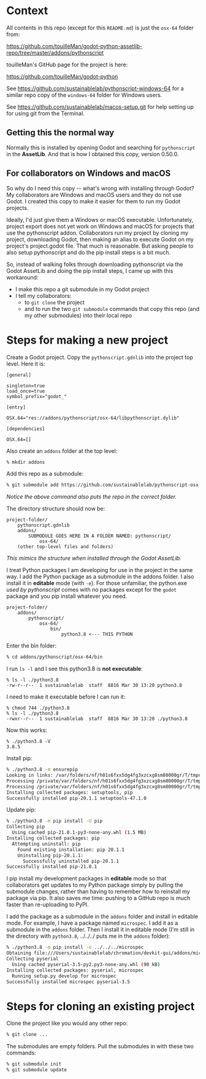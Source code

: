 # Context

All contents in this repo (except for this `README.md`) is just
the `osx-64` folder from:

https://github.com/touilleMan/godot-python-assetlib-repo/tree/master/addons/pythonscript

touilleMan's GitHub page for the project is here:

https://github.com/touilleMan/godot-python

See https://github.com/sustainablelab/pythonscript-windows-64 for
a similar repo copy of the `windows-64` folder for Windows users.

See https://github.com/sustainablelab/macos-setup.git for help
setting up for using git from the Terminal.

## Getting this the normal way

Normally this is installed by opening Godot and searching for
`pythonscript` in the **AssetLib**. And that is how I obtained
this copy, version 0.50.0.

## For collaborators on Windows and macOS

So why do I need this copy -- what's wrong with installing
through Godot? My collaborators are Windows and macOS users and
they do not use Godot. I created this copy to make it easier for
them to run my Godot projects.

Ideally, I'd just give them a Windows or macOS executable.
Unfortunately, project export does not yet work on Windows and
macOS for projects that use the pythonscript addon. Collaborators
run my project by cloning my project, downloading Godot, then
making an alias to execute Godot on my project's project.godot
file. That much is reasonable. But asking people to also setup
pythonscript and do the pip install steps is a bit much.

So, instead of walking folks through downloading pythonscript via
the Godot AssetLib and doing the pip install steps, I came up
with this workaround:

- I make this repo a git submodule in my Godot project
- I tell my collaborators:
    - to `git clone` the project
    - and to run the two `git submodule` commands that copy this
      repo (and my other submodules) into their local repo

# Steps for making a new project

Create a Godot project. Copy the `pythonscript.gdnlib` into the
project top level. Here it is:

```
[general]

singleton=true
load_once=true
symbol_prefix="godot_"

[entry]

OSX.64="res://addons/pythonscript/osx-64/libpythonscript.dylib"

[dependencies]

OSX.64=[]
```

Also create an `addons` folder at the top level:

```bash
% mkdir addons
```

Add this repo as a submodule:

```bash
% git submodule add https://github.com/sustainablelab/pythonscript-osx-64.git addons/pythonscript
```

*Notice the above command also puts the repo in the correct
folder.*

The directory structure should now be:

```
project-folder/
    pythonscript.gdnlib
    addons/
        SUBMODULE GOES HERE IN A FOLDER NAMED: pythonscript/
            osx-64/
    (other top-level files and folders)
```

*This mimics the structure when installed through the Godot
AssetLib.*

I treat Python packages I am developing for use in the project in
the same way. I add the Python package as a submodule in the
addons folder. I also install it in **editable** mode (with
`-e`). For those unfamiliar, the python.exe *used by
pythonscript* comes with no packages except for the `godot`
package and you pip install whatever you need.

```
project-folder/
    addons/
        pythonscript/
            osx-64/
                bin/
                    python3.8 <--- THIS PYTHON
```

Enter the bin folder:

```bash
% cd addons/pythonscript/osx-64/bin
```

I run `ls -l` and I see this python3.8 is **not executable**:

```shell
% ls -l ./python3.8
-rw-r--r--  1 sustainablelab  staff  8816 Mar 30 13:20 python3.8
```

I need to make it executable before I can run it:

```shell
% chmod 744 ./python3.8
% ls -l ./python3.8
-rwxr--r--  1 sustainablelab  staff  8816 Mar 30 13:20 ./python3.8
```

Now this works:

```shell
% ./python3.8 -V
3.8.5
```

Install pip:

```bash
% ./python3.8 -m ensurepip
Looking in links: /var/folders/nf/h01s6fxx5dg4fg3xzcxg8sm80000gr/T/tmpnxv_t489
Processing /private/var/folders/nf/h01s6fxx5dg4fg3xzcxg8sm80000gr/T/tmpnxv_t489/setuptools-47.1.0-py3-none-any.whl
Processing /private/var/folders/nf/h01s6fxx5dg4fg3xzcxg8sm80000gr/T/tmpnxv_t489/pip-20.1.1-py2.py3-none-any.whl
Installing collected packages: setuptools, pip
Successfully installed pip-20.1.1 setuptools-47.1.0
```

Update pip:

```bash
% ./python3.8 -m pip install -U pip
Collecting pip
  Using cached pip-21.0.1-py3-none-any.whl (1.5 MB)
Installing collected packages: pip
  Attempting uninstall: pip
    Found existing installation: pip 20.1.1
    Uninstalling pip-20.1.1:
      Successfully uninstalled pip-20.1.1
Successfully installed pip-21.0.1
```

I pip install my development packages in **editable** mode so
that collaborators get updates to my Python package simply by
pulling the submodule changes, rather than having to remember how
to reinstall my package via pip. It also saves me time: pushing
to a GitHub repo is much faster than re-uploading to PyPI.

I add the package as a submodule in the `addons` folder and
install in editable mode. For example, I have a package named
`microspec`. I add it as a submodule in the `addons` folder. Then
I install it in editable mode (I'm still in the directory with
`python3.8`, ../../../ puts me in the `addons` folder):

```bash
% ./python3.8 -m pip install -e ../../../microspec
Obtaining file:///Users/sustainablelab/chromation/devkit-gui/addons/microspec
Collecting pyserial
  Using cached pyserial-3.5-py2.py3-none-any.whl (90 kB)
Installing collected packages: pyserial, microspec
  Running setup.py develop for microspec
Successfully installed microspec pyserial-3.5
```

# Steps for cloning an existing project

Clone the project like you would any other repo:

```bash
% git clone ...
```

The submodules are empty folders. Pull the submodules in with
these two commands:

```bash
% git submodule init
% git submodule update
```
